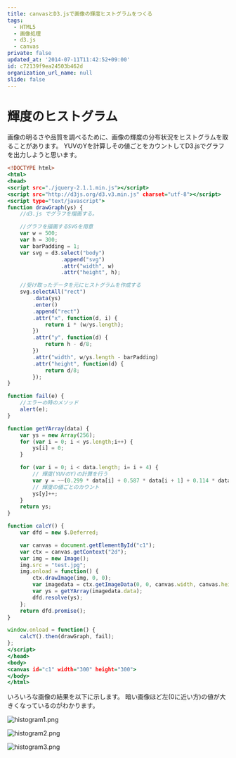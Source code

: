 ```yaml
---
title: canvasとD3.jsで画像の輝度ヒストグラムをつくる
tags:
  - HTML5
  - 画像処理
  - d3.js
  - canvas
private: false
updated_at: '2014-07-11T11:42:52+09:00'
id: c72139f9ea24503b462d
organization_url_name: null
slide: false
---
```


# 輝度のヒストグラム

画像の明るさや品質を調べるために、画像の輝度の分布状況をヒストグラムを取ることがあります。
YUVのYを計算しその値ごとをカウントしてD3.jsでグラフを出力しようと思います。


````histogram.html
<!DOCTYPE html>
<html>
<head>
<script src="./jquery-2.1.1.min.js"></script>
<script src="http://d3js.org/d3.v3.min.js" charset="utf-8"></script>
<script type="text/javascript">
function drawGraph(ys) {
    //d3.js でグラフを描画する。

    //グラフを描画するSVGを用意
    var w = 500;
    var h = 300;
    var barPadding = 1;
    var svg = d3.select("body")
                 .append("svg")
                 .attr("width", w)
                 .attr("height", h);

    //受け取ったデータを元にヒストグラムを作成する
    svg.selectAll("rect")
        .data(ys)
        .enter()
        .append("rect")
        .attr("x", function(d, i) {
            return i * (w/ys.length);
        })
        .attr("y", function(d) {
            return h - d/8;
        })
        .attr("width", w/ys.length - barPadding)
        .attr("height", function(d) {
            return d/8;
        });
}

function fail(e) {
    //エラーの時のメソッド
    alert(e);
}

function getYArray(data) {
    var ys = new Array(256);
    for (var i = 0; i < ys.length;i++) {
        ys[i] = 0;
    }

    for (var i = 0; i < data.length; i= i + 4) {
        // 輝度(YUVのY)の計算を行う
        var y = ~~(0.299 * data[i] + 0.587 * data[i + 1] + 0.114 * data[i + 2]);
        // 輝度の値ごとのカウント
        ys[y]++;
    }
    return ys;
}

function calcY() {    
    var dfd = new $.Deferred;

    var canvas = document.getElementById("c1");
    var ctx = canvas.getContext("2d");
    var img = new Image();
    img.src = "test.jpg";
    img.onload = function() {
        ctx.drawImage(img, 0, 0);
        var imagedata = ctx.getImageData(0, 0, canvas.width, canvas.height);
        var ys = getYArray(imagedata.data);
        dfd.resolve(ys);
    };
    return dfd.promise();
}

window.onload = function() {    
    calcY().then(drawGraph, fail);
};
</script>
</head>
<body>
<canvas id="c1" width="300" height="300">
</body>
</html>
````

いろいろな画像の結果を以下に示します。
暗い画像ほど左(0に近い方)の値が大きくなっているのがわかります。

![histogram1.png](https://qiita-image-store.s3.amazonaws.com/0/4044/869c500d-54ac-15d6-db9f-b30d60a90ea5.png "histogram1.png")

![histogram2.png](https://qiita-image-store.s3.amazonaws.com/0/4044/0ef32eb2-dd39-1faa-247c-f0d8b2ce82e0.png "histogram2.png")

![histogram3.png](https://qiita-image-store.s3.amazonaws.com/0/4044/c4d9e044-d2f9-5495-3f43-806fa4c431e7.png "histogram3.png")


